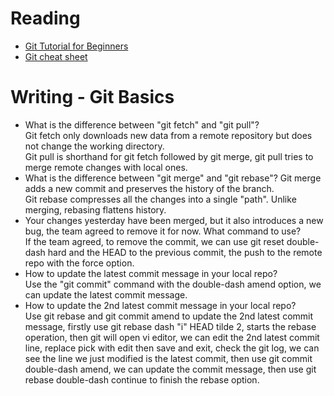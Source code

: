 # Reading

- [Git Tutorial for Beginners](https://academind.com/tutorials/git-the-basics)
- [Git cheat sheet](https://www.atlassian.com/git/tutorials/atlassian-git-cheatsheet)


# Writing - Git Basics

- What is the difference between "git fetch" and "git pull"?  
Git fetch only downloads new data from a remote repository but does not change the working directory.  
Git pull is shorthand for git fetch followed by git merge, git pull tries to merge remote changes with local ones.
- What is the difference between "git merge" and "git rebase"?
Git merge adds a new commit and preserves the history of the branch.  
Git rebase compresses all the changes into a single "path". Unlike merging, rebasing flattens history. 
- Your changes yesterday have been merged, but it also introduces a new bug, the team agreed to remove it for now. What command to use?  
If the team agreed, to remove the commit, we can use git reset double-dash hard and the HEAD to the previous commit, the push to the remote repo with the force option.
- How to update the latest commit message in your local repo?  
Use the "git commit" command with the double-dash amend option, we can update the latest commit message.
- How to update the 2nd latest commit message in your local repo?  
Use git rebase and git commit amend to update the 2nd latest commit message, firstly use git rebase dash "i" HEAD tilde 2, starts the rebase operation, then git will open vi editor, we can edit the 2nd latest commit line, replace pick with edit then save and exit, check the git log, we can see the line we just modified is the latest commit, then use git commit double-dash amend, we can update the commit message, then use git rebase double-dash continue to finish the rebase option.

